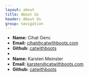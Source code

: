 ```yaml
---
layout: about
title: About Us
header: About Us
group: navigation
---
```

 * **Name:** Cihat Genc
 * **Email:** [cihat@catwithboots.com](mailto:cihat@catwithboots.com)
  * **Github:** [catwithboots](https://github.com/catwithboots)
 * 
 * **Name:** Karsten Meinster
 * **Email:** [karsten@catwithboots.com](mailto:karsten@catwithboots.com)
  * **Github:** [catwithboots](https://github.com/catwithboots)